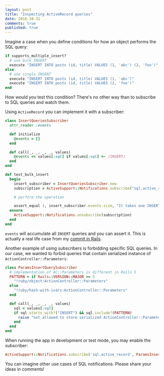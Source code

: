 ```yaml
---
layout: post
title: "Inspecting ActiveRecord queries"
date: 2016-10-31
comments: true
published: true
---
```


Imagine a case when you define conditions for how an object performs the SQL query:

```ruby
if supports_multiple_insert?
  # use bulk INSERT
  execute "INSERT INTO posts (id, title) VALUES (1, 'abc') (2, 'foo')"
else
  # use single INSERT
  execute "INSERT INTO posts (id, title) VALUES (1, 'abc')"
  execute "INSERT INTO posts (id, title) VALUES (2, 'foo')"
end
```

How would you test this condition?
There's no other way than to subscribe to SQL queries and watch them.

Using `ActiveRecord` you can implement it with a subscriber:

```ruby
class InsertQueriesSubscriber
  attr_reader :events

  def initialize
    @events = []
  end

  def call(_, _, _, _, values)
    @events << values[:sql] if values[:sql] =~ /INSERT/
  end
end

def test_bulk_insert
  begin
    insert_subscriber = InsertQueriesSubscriber.new
    subscription = ActiveSupport::Notifications.subscribe("sql.active_record", insert_subscriber)

    # perform the operation

    assert_equal 1, insert_subscriber.events.size, "It takes one INSERT query to insert two fixtures"
  ensure
    ActiveSupport::Notifications.unsubscribe(subscription)
  end
end
```

`events` will accumulate all `INSERT` queries and you can assert it.
This is actually a real life case from my [commit in Rails](https://github.com/rails/rails/commit/02f4c15671ad9cf94a1f6270b86b5e250cfb7dde).

Another example of using subscribers is forbidding specific SQL queries.
In our case, we wanted to forbid queries that contain serialized instance of `ActionController::Parameters`:

```ruby
class ParamsInsertQuerySubscriber
  # implementation of AC::Parameters is different in Rails 5
  PATTERN = if Rails::VERSION::MAJOR >= 5
    "!ruby/object:ActionController::Parameters"
  else
    "!ruby/hash-with-ivars:ActionController::Parameters"
  end

  def call(_, _, _, _, values)
    sql = values[:sql]
    if sql.starts_with?("INSERT") && sql.include?(PATTERN)
      raise "not allowed to store serialized ActionController::Parameters: #{sql}"
    end
  end
end
```

When running the app in development or test mode, you may enable the subscriber:

```ruby
ActiveSupport::Notifications.subscribe('sql.active_record', ParamsInsertQuerySubscriber.new)
```

You can imagine other use cases of SQL notifications.
Please share your ideas in comments!
